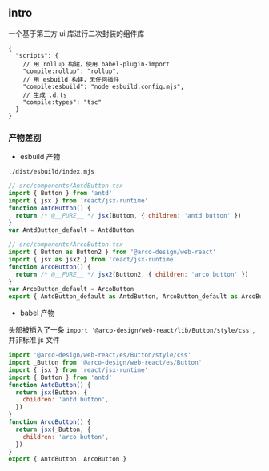 ## intro

一个基于第三方 ui 库进行二次封装的组件库

```jsonc
{
  "scripts": {
    // 用 rollup 构建，使用 babel-plugin-import
    "compile:rollup": "rollup",
    // 用 esbuild 构建，无任何插件
    "compile:esbuild": "node esbuild.config.mjs",
    // 生成 .d.ts
    "compile:types": "tsc"
  }
}
```

### 产物差别

- esbuild 产物

`./dist/esbuild/index.mjs`

```js
// src/components/AntdButton.tsx
import { Button } from 'antd'
import { jsx } from 'react/jsx-runtime'
function AntdButton() {
  return /* @__PURE__ */ jsx(Button, { children: 'antd button' })
}
var AntdButton_default = AntdButton

// src/components/ArcoButton.tsx
import { Button as Button2 } from '@arco-design/web-react'
import { jsx as jsx2 } from 'react/jsx-runtime'
function ArcoButton() {
  return /* @__PURE__ */ jsx2(Button2, { children: 'arco button' })
}
var ArcoButton_default = ArcoButton
export { AntdButton_default as AntdButton, ArcoButton_default as ArcoButton }
```

- babel 产物

头部被插入了一条 `import '@arco-design/web-react/lib/Button/style/css'`, 并非标准 js 文件

```js
import '@arco-design/web-react/es/Button/style/css'
import _Button from '@arco-design/web-react/es/Button'
import { jsx } from 'react/jsx-runtime'
import { Button } from 'antd'
function AntdButton() {
  return jsx(Button, {
    children: 'antd button',
  })
}
function ArcoButton() {
  return jsx(_Button, {
    children: 'arco button',
  })
}
export { AntdButton, ArcoButton }
```
